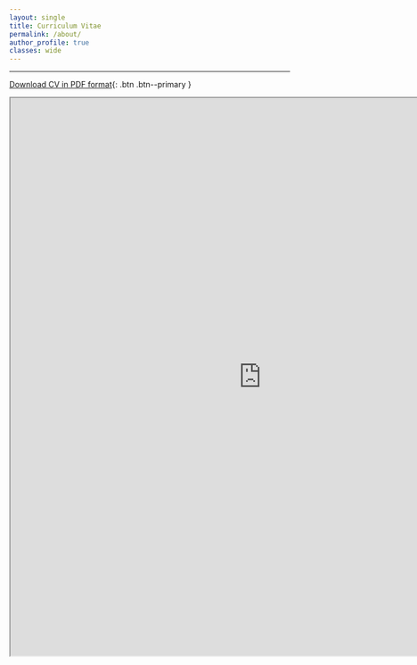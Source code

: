 ```yaml
---
layout: single
title: Curriculum Vitae
permalink: /about/
author_profile: true
classes: wide
---
```


---

[Download CV in PDF format](https://www.ocean.washington.edu/files/ethan_campbell_cv_2019-10-09-20191009101602.pdf){: .btn .btn--primary }

<iframe src="https://www.ocean.washington.edu/files/ethan_campbell_cv_2019-10-09-20191009101602.pdf" width="900" height="1000"></iframe>
